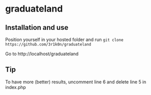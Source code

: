 # graduateland

## Installation and use

Position yourself in your hosted folder and run
`git clone https://github.com/3r1k0n/graduateland`

Go to http://localhost/graduateland

## Tip

To have more (better) results, uncomment line 6 and delete line 5 in index.php
